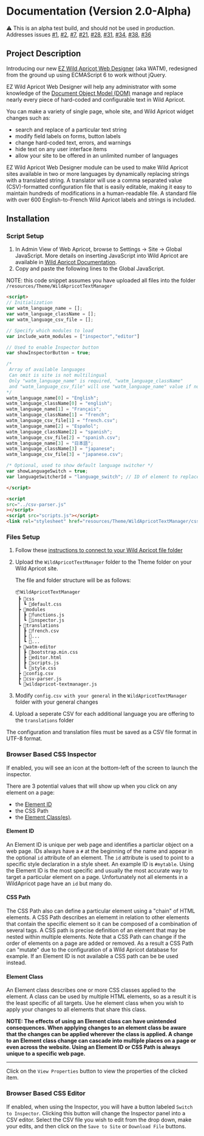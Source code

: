 # Documentation (Version 2.0-Alpha)

⚠️ This is an alpha test build, and should not be used in production.
Addresses issues [#1](/../../issues/1), [#2](/../../issues/2), [#7](/../../issues/7), [#21](/../../issues/21), [#28](/../../issues/28), [#31](/../../issues/31), [#34](/../../issues/31), [#38](/../../issues/31), [#36](/../../issues/36)

## Project Description

Introducing our new [EZ Wild Apricot Web Designer](https://newpathconsulting.com/watm) \(aka WATM\), redesigned from the ground up using ECMAScript 6 to work without jQuery. 

EZ Wild Apricot Web Designer will help any administrator with some knowledge of the [Document Object Model (DOM)](https://www.w3schools.com/js/js_htmldom.asp) manage and replace nearly every piece of hard-coded and configurable text in Wild Apricot.

You can make a variety of single page, whole site, and Wild Apricot widget changes such as:

- search and replace of a particular text string
- modify field labels on forms, button labels
- change hard-coded text, errors, and warnings
- hide text on any user interface items
- allow your site to be offered in an unlimited number of languages

EZ Wild Apricot Web Designer module can be used to make Wild Apricot sites available in two or more languages by dynamically replacing strings with a translated string. A translator will use a comma separated value (CSV)-formatted configuration file that is easily editable, making it easy to maintain hundreds of modifications in a human-readable file. A standard file with over 600 English-to-French Wild Apricot labels and strings is included.

## Installation

### Script Setup

1. In Admin View of Web Apricot, browse to Settings -&gt; Site -&gt; Global JavaScript. More details on inserting JavaScript into Wild Apricot are available in [Wild Apricot Documentation](https://gethelp.wildapricot.com/en/articles/212-inserting-and-modifying-html-or-javascript#javascript).
2. Copy and paste the following lines to the Global JavaScript.

NOTE: this code snippet assumes you have uploaded all files into the folder `/resources/Theme/WildApricotTextManager`

   ```html
<script>
  // Initialization
  var watm_language_name = [];
  var watm_language_className = [];
  var watm_language_csv_file = [];

  // Specify which modules to load
  var include_watm_modules = ["inspector","editor"]

  // Used to enable Inspector button
  var showInspectorButton = true;

  /*
    Array of available languages
    Can omit is site is not multilingual
    Only "watm_language_name" is required, "watm_language_className"
    and "watm_language_csv_file" will use "watm_language_name" value if not present
  */
  watm_language_name[0] = "English";
  watm_language_className[0] = "english";
  watm_language_name[1] = "Français";
  watm_language_className[1] = "french";
  watm_language_csv_file[1] = "french.csv";
  watm_language_name[2] = "Español";
  watm_language_className[2] = "spanish";
  watm_language_csv_file[2] = "spanish.csv";
  watm_language_name[3] = "日本語";
  watm_language_className[3] = "japanese";
  watm_language_csv_file[3] = "japanese.csv";

  /* Optional, used to show default language switcher */
  var showLanguageSwitch = true;
  var languageSwitcherId = "language_switch"; // ID of element to replace with switcher

</script>

<script
  src="../csv-parser.js"
></script>
<script src="scripts.js"></script>
<link rel="stylesheet" href="resources/Theme/WildApricotTextManager/css/default.css">
   ```

### Files Setup

1. Follow these [instructions to connect to your Wild Apricot file folder](https://gethelp.wildapricot.com/en/articles/198-uploading-and-downloading-files-using-webdav)
2. Upload the `WildApricotTextManager` folder to the Theme folder on your Wild Apricot site.

    The file and folder structure will be as follows:

    ```
    📦WildApricotTextManager
     ┣ 📂css
     ┃ ┗ 📜default.css
     ┣ 📂modules
     ┃ ┣ 📜functions.js
     ┃ ┗ 📜inspector.js
     ┣ 📂translations
     ┃ ┣ 📜french.csv
     ┃ ┣ 📜...
     ┃ ┗ 📜...
     ┣ 📂watm-editor
     ┃ ┣ 📜bootstrap.min.css
     ┃ ┣ 📜editor.html
     ┃ ┣ 📜scripts.js
     ┃ ┗ 📜style.css
     ┣ 📜config.csv
     ┣ 📜csv-parser.js
     ┗ 📜wildapricot-textmanager.js
    ```

3. Modify `config.csv with your general` in the `WildApricotTextManager` folder with your general changes
4. Upload a seperate CSV for each additional language you are offering to the `translations` folder

The configuration and translation files must be saved as a CSV file format in UTF-8 format.

### Browser Based CSS Inspector

If enabled, you will see an icon at the bottom-left of the screen to launch the inspector.

There are 3 potential values that will show up when you click on any element on a page:
- the [Element ID](https://www.w3schools.com/htmL/html_id.asp)
- the CSS Path
- the [Element Class(es)](https://www.w3schools.com/cssref/sel_class.asp).

#### Element ID
An Element ID is unique per web page and identifies a particlar object on a web page. IDs always have a `#` at the beginning of the name and appear in the optional `id` attribute of an element. The `id` attribute is used to point to a specific style declaration in a style sheet. An example ID is `#mytable`. Using the Element ID is the most specific and usually the most accurate way to target a particular element on a page. Unfortunately not all elements in a WildApricot page have an `id` but many do.

#### CSS Path
The CSS Path also can define a particular element using a "chain" of HTML elements. A CSS Path describes an elememt in relation to other elements that contain the specific element so it can be composed of a combination of several tags. A CSS path is precise definition of an element that may be nested within multiple elements. Note that a CSS Path can change if the order of elements on a page are added or removed. As a result a CSS Path can "mutate" due to the configuration of a Wild Apricot database for example. If an Element ID is not available a CSS path can be be used instead.

#### Element Class
An Element class describes one or more CSS classes applied to the element. A class can be used by multiple HTML elements, so as a result it is the least specific of all targets. Use he element class when you wish to apply your changes to all elements that share this class. 

**NOTE: The effects of using an Element class can have unintended consequences. When applying changes to an element class be aware that the changes can be applied wherever the class is applied. A change to an Element class change can cascade into multiple places on a page or even across the website. Using an Element ID or CSS Path is always unique to a specific web page.**

---

Click on the `View Properties` button to view the properties of the clicked item.

### Browser Based CSS Editor

If enabled, when using the Inspector, you will have a button labeled `Switch to Inspector`. Clicking this button will change the Inspector panel into a CSV editor. Select the CSV file you wish to edit from the drop down, make your edits, and then click on the `Save to Site` or `Download File` buttons.

